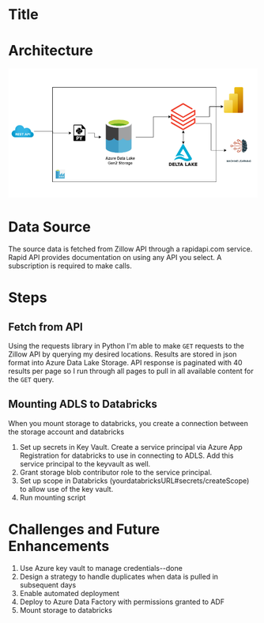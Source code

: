 # Title

# Architecture

![Architecture Diagram](zillow_scraper_architecture.drawio.png)

# Data Source
The source data is fetched from Zillow API through a rapidapi.com service. Rapid API provides documentation on using any API you select. A subscription is required to make calls.

# Steps

## Fetch from API
Using the requests library in Python I'm able to make `GET` requests to the Zillow API by querying my desired locations. Results are stored in json format into Azure Data Lake Storage. API response is paginated with 40 results per page so I run through all pages to pull in all available content for the `GET` query.

## Mounting ADLS to Databricks
When you mount storage to databricks, you create a connection between the storage account and databricks
1. Set up secrets in Key Vault. Create a service principal via Azure App Registration for databricks to use in connecting to ADLS. Add this service principal to the keyvault as well.
2. Grant storage blob contributor role to the service principal.
3. Set up scope in Databricks (yourdatabricksURL#secrets/createScope) to allow use of the key vault.
4. Run mounting script

# Challenges and Future Enhancements

1. Use Azure key vault to manage credentials--done
2. Design a strategy to handle duplicates when data is pulled in subsequent days
3. Enable automated deployment
4. Deploy to Azure Data Factory with permissions granted to ADF
5. Mount storage to databricks